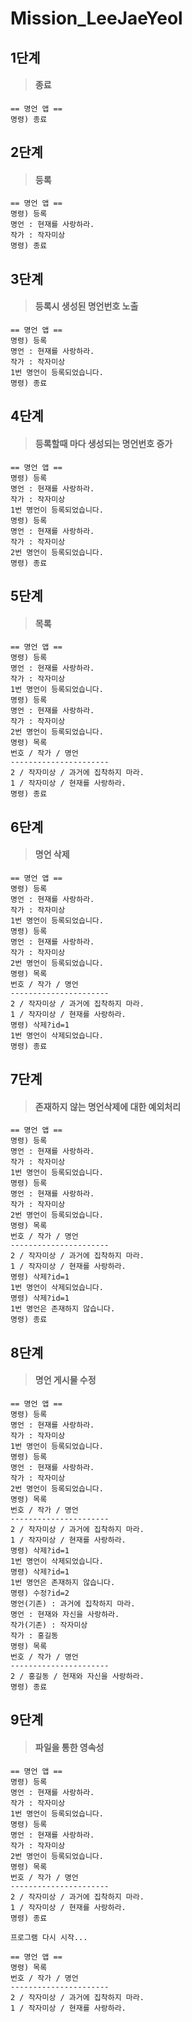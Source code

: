 # Mission_LeeJaeYeol

## 1단계
> #### 종료
    == 명언 앱 ==
    명령) 종료

## 2단계
 > #### 등록
    == 명언 앱 ==
    명령) 등록
    명언 : 현재를 사랑하라.
    작가 : 작자미상
    명령) 종료

## 3단계
 > #### 등록시 생성된 명언번호 노출     
    == 명언 앱 ==
    명령) 등록
    명언 : 현재를 사랑하라.
    작가 : 작자미상
    1번 명언이 등록되었습니다.
    명령) 종료

## 4단계
 > #### 등록할때 마다 생성되는 명언번호 증가
    == 명언 앱 ==
    명령) 등록
    명언 : 현재를 사랑하라.
    작가 : 작자미상
    1번 명언이 등록되었습니다.
    명령) 등록
    명언 : 현재를 사랑하라.
    작가 : 작자미상
    2번 명언이 등록되었습니다.
    명령) 종료

## 5단계
 > #### 목록
    == 명언 앱 ==
    명령) 등록
    명언 : 현재를 사랑하라.
    작가 : 작자미상
    1번 명언이 등록되었습니다.
    명령) 등록
    명언 : 현재를 사랑하라.
    작가 : 작자미상
    2번 명언이 등록되었습니다.
    명령) 목록
    번호 / 작가 / 명언
    ----------------------
    2 / 작자미상 / 과거에 집착하지 마라.
    1 / 작자미상 / 현재를 사랑하라.
    명령) 종료

## 6단계
 > #### 명언 삭제
    == 명언 앱 ==
    명령) 등록
    명언 : 현재를 사랑하라.
    작가 : 작자미상
    1번 명언이 등록되었습니다.
    명령) 등록
    명언 : 현재를 사랑하라.
    작가 : 작자미상
    2번 명언이 등록되었습니다.
    명령) 목록
    번호 / 작가 / 명언
    ----------------------
    2 / 작자미상 / 과거에 집착하지 마라.
    1 / 작자미상 / 현재를 사랑하라.
    명령) 삭제?id=1
    1번 명언이 삭제되었습니다.
    명령) 종료

## 7단계
 > #### 존재하지 않는 명언삭제에 대한 예외처리
    == 명언 앱 ==
    명령) 등록
    명언 : 현재를 사랑하라.
    작가 : 작자미상
    1번 명언이 등록되었습니다.
    명령) 등록
    명언 : 현재를 사랑하라.
    작가 : 작자미상
    2번 명언이 등록되었습니다.
    명령) 목록
    번호 / 작가 / 명언
    ----------------------
    2 / 작자미상 / 과거에 집착하지 마라.
    1 / 작자미상 / 현재를 사랑하라.
    명령) 삭제?id=1
    1번 명언이 삭제되었습니다.
    명령) 삭제?id=1
    1번 명언은 존재하지 않습니다.
    명령) 종료

## 8단계
 > #### 명언 게시물 수정
    == 명언 앱 ==
    명령) 등록
    명언 : 현재를 사랑하라.
    작가 : 작자미상
    1번 명언이 등록되었습니다.
    명령) 등록
    명언 : 현재를 사랑하라.
    작가 : 작자미상
    2번 명언이 등록되었습니다.
    명령) 목록
    번호 / 작가 / 명언
    ----------------------
    2 / 작자미상 / 과거에 집착하지 마라.
    1 / 작자미상 / 현재를 사랑하라.
    명령) 삭제?id=1
    1번 명언이 삭제되었습니다.
    명령) 삭제?id=1
    1번 명언은 존재하지 않습니다.
    명령) 수정?id=2
    명언(기존) : 과거에 집착하지 마라.
    명언 : 현재와 자신을 사랑하라.
    작가(기존) : 작자미상
    작가 : 홍길동
    명령) 목록
    번호 / 작가 / 명언
    ----------------------
    2 / 홍길동 / 현재와 자신을 사랑하라.
    명령) 종료

## 9단계
 > #### 파일을 통한 영속성
    == 명언 앱 ==
    명령) 등록
    명언 : 현재를 사랑하라.
    작가 : 작자미상
    1번 명언이 등록되었습니다.
    명령) 등록
    명언 : 현재를 사랑하라.
    작가 : 작자미상
    2번 명언이 등록되었습니다.
    명령) 목록
    번호 / 작가 / 명언
    ----------------------
    2 / 작자미상 / 과거에 집착하지 마라.
    1 / 작자미상 / 현재를 사랑하라.
    명령) 종료

    프로그램 다시 시작...

    == 명언 앱 ==
    명령) 목록
    번호 / 작가 / 명언
    ----------------------
    2 / 작자미상 / 과거에 집착하지 마라.
    1 / 작자미상 / 현재를 사랑하라.

    